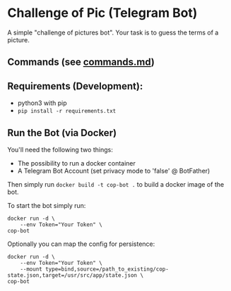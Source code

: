 # Challenge of Pic (Telegram Bot)
A simple "challenge of pictures bot". Your task is to guess the terms of a picture.

## Commands (see [commands.md](commands.md))
## Requirements (Development):
- python3 with pip
- `pip install -r requirements.txt`

## Run the Bot (via Docker)

You'll need the following two things:
* The possibility to run a docker container
* A Telegram Bot Account (set privacy mode to 'false' @ BotFather)

Then simply run ``docker build -t cop-bot .`` to build a docker image of the bot.
 
To start the bot simply run:
```
docker run -d \
    --env Token="Your Token" \
cop-bot
 ```

Optionally you can map the config for persistence:
```
docker run -d \
    --env Token="Your Token" \
    --mount type=bind,source=/path_to_existing/cop-state.json,target=/usr/src/app/state.json \
cop-bot
 ```

